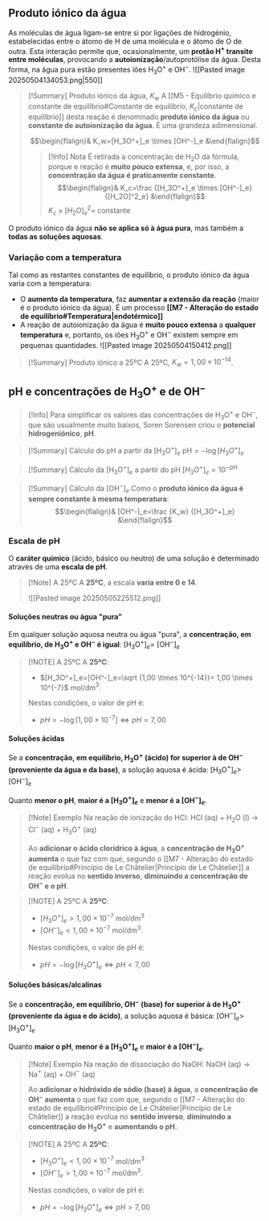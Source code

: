 ## Produto iónico da água
As moléculas de água ligam-se entre si por ligações de hidrogénio, estabelecidas entre o átomo de H de uma molécula e o átomo de O de outra. Esta interação permite que, ocasionalmente, um **protão H$^+$ transite entre moléculas**, provocando a **autoionização**/autoprotólise da água. Desta forma, na água pura estão presentes iões H$_3$O$^+$ e OH$^-$.
![[Pasted image 20250504134053.png|550]]

> [!Summary] Produto iónico da água, $K_w$
> A [[M5 - Equilíbrio químico e constante de equilíbrio#Constante de equilíbrio, $K_c$|constante de equilíbrio]] desta reação é denominado **produto iónico da água** ou **constante de autoionização da água**.
> É uma grandeza adimensional.
> 
>$$\begin{flalign}& K_w=[H_3O^+]_e \times [OH^-]_e &\end{flalign}$$
>
>>[!Info] Nota
>>É retirada a concentração de H$_2$O da fórmula, porque e reação é **muito pouco extensa**, e, por isso, a **concentração da água é praticamente constante**.
>>$$\begin{flalign}& K_c=\frac {[H_3O^+]_e \times [OH^-]_e} {[H_2O]^2_e} &\end{flalign}$$
>>$K_c \times [H_2O]^2_e=$ constante

O produto iónico da água **não se aplica só à água pura**, mas também a **todas as soluções aquosas**.
### Variação com a temperatura
Tal como as restantes constantes de equilíbrio, o produto iónico da água varia com a temperatura:
- O **aumento da temperatura**, faz **aumentar a extensão da reação** (maior é o produto iónico da água). É um processo **[[M7 - Alteração do estado de equilíbrio#Temperatura|endotérmico]]**
- A reação de autoionização da água é **muito pouco extensa** a **qualquer temperatura** e, portanto, os iões H$_3$O$^+$ e OH$^-$ existem sempre em pequenas quantidades.
![[Pasted image 20250504150412.png]]

> [!Summary] Produto iónico a 25ºC
> A 25ºC, $K_w=1,00 \times 10^{-14}$.

## pH e concentrações de H$_3$O$^+$ e de OH$^-$
>[!Info]
>Para simplificar os valores das concentrações de H$_3$O$^+$ e OH$^-$, que são usualmente muito baixos, Soren Sorensen criou o **potencial hidrogeniónico**, **pH**.

>[!Summary] Cálculo do pH a partir da [H$_3$O$^+$]$_e$
>$\text{pH}=-\log[H_3O^+]_e$

>[!Summary] Cálculo da [H$_3$O$^+$]$_e$ a partir do pH
>$[H_3O^+]_e=10^{-\text{pH}}$

> [!Summary] Cálculo da [OH$^-$]$_e$
> Como o **produto iónico da água é sempre constante à mesma temperatura**:
> $$\begin{flalign}& [OH^-]_e=\frac {K_w} {[H_3O^+]_e} &\end{flalign}$$

### Escala de pH
O **caráter químico** (ácido, básico ou neutro) de uma solução é determinado através de uma **escala de pH**.

> [!Note] A 25ºC
> A **25ºC**, a escala **varia entre 0 e 14**.
> 
> ![[Pasted image 20250505225512.png]]

#### Soluções neutras ou água "pura"
Em qualquer solução aquosa neutra ou água "pura", a **concentração, em equilíbrio, de H$_3$O$^+$ e OH$^-$ é igual**:
\[H$_3$O$^+$]$_e=$ \[OH$^-$]$_e$

> [!NOTE] A 25ºC
> A **25ºC**:
> - $[H_3O^+]_e=[OH^-]_e=\sqrt {1,00 \times 10^{-14}}= 1,00 \times 10^{-7}$ mol/dm$^3$.
> 
> Nestas condições, o valor de pH é:
> - $pH=-\log[1,00\times 10^{-7}] \iff pH= 7,00$

#### Soluções ácidas
Se a **concentração, em equilíbrio, H$_3$O$^+$ (ácido) for superior à de OH$^-$ (proveniente da água e da base)**, a solução aquosa é ácida:
\[H$_3$O$^+$]$_e>$ \[OH$^-$]$_e$

Quanto **menor o pH**, **maior é a \[H$_3$O$^+$]$_e$** e **menor é a  \[OH$^-$]$_e$**.

>[!Note] Exemplo
>Na reação de ionização do HCl:
>HCl (aq) + H$_2$O (l) $\longrightarrow$ Cl$^-$ (aq) + H$_3$O$^+$ (aq)
>
>Ao **adicionar o ácido clorídrico à água**, a **concentração de H$_3$O$^+$ aumenta** o que faz com que, segundo o [[M7 - Alteração do estado de equilíbrio#Princípio de Le Châtelier|Princípio de Le Châtelier]] a reação evolua no **sentido inverso**, **diminuindo a concentração de OH$^-$ e o pH**.

> [!NOTE] A 25ºC
> A **25ºC**:
> - $[H_3O^+]_e > 1,00 \times 10^{-7}$ mol/dm$^3$
> - $[OH^-]_e < 1,00 \times 10^{-7}$ mol/dm$^3$.
> 
> Nestas condições, o valor de pH é:
> - $pH=-\log[H_3O^+]_e \iff pH < 7,00$
#### Soluções básicas/alcalinas
Se a **concentração, em equilíbrio, OH$^-$ (base) for superior à de H$_3$O$^+$ (proveniente da água e do ácido)**, a solução aquosa é básica:
\[OH$^-$]$_e$>\[H$_3$O$^+$]$_e$ 

Quanto **maior o pH**, **menor é a \[H$_3$O$^+$]$_e$** e **maior é a \[OH$^-$]$_e$**.
>[!Note] Exemplo
>Na reação de dissociação do NaOH:
>NaOH (aq) $\longrightarrow$ Na$^+$ (aq) + OH$^-$ (aq)
>
>Ao **adicionar o hidróxido de sódio (base) à água**, a **concentração de OH$^-$ aumenta** o que faz com que, segundo o [[M7 - Alteração do estado de equilíbrio#Princípio de Le Châtelier|Princípio de Le Châtelier]] a reação evolua no **sentido inverso**, **diminuindo a concentração de H$_3$O$^+$** e **aumentando o pH**.
>

> [!NOTE] A 25ºC
> A **25ºC**:
> - $[H_3O^+]_e < 1,00 \times 10^{-7}$ mol/dm$^3$
> - $[OH^-]_e > 1,00 \times 10^{-7}$ mol/dm$^3$.
> 
> Nestas condições, o valor de pH é:
> - $pH=-\log[H_3O^+]_e \iff pH > 7,00$

